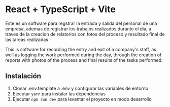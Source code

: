 # React + TypeScript + Vite

Este es un software para regstrar la entrada y salida del personal de una empresa,
ademas de registrar los trabajos realizados durante el dia, a traves de la creacion de relatorios con fotos del proceso y resultado final de las tareas realizadas

This is software for recording the entry and exit of a company's staff, as well as logging the work performed during the day, through the creation of reports with photos of the process and final results of the tasks performed.

## Instalación

1. Clonar .env.template a .env y configurar las variables de entorno
2. Ejecutar `yarn` para instalar las dependencias
5. Ejecutar `npm run dev` para levantar el proyecto en modo desarrollo